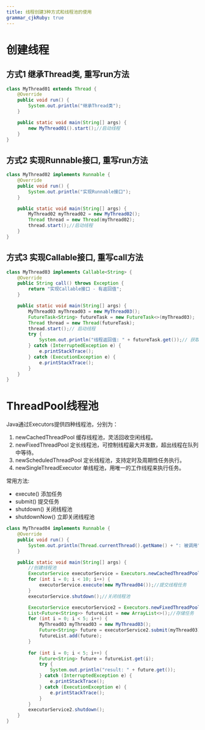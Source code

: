 ```yaml
---
title: 线程创建3种方式和线程池的使用
grammar_cjkRuby: true
---
```


# 创建线程

## 方式1 继承Thread类, 重写run方法

``` java
class MyThread01 extends Thread {
    @Override
    public void run() {
        System.out.println("继承Thread类");
    }

    public static void main(String[] args) {
        new MyThread01().start();//启动线程
    }
}
```

## 方式2 实现Runnable接口, 重写run方法

``` java
class MyThread02 implements Runnable {
    @Override
    public void run() {
        System.out.println("实现Runnable接口");
    }

    public static void main(String[] args) {
        MyThread02 myThread02 = new MyThread02();
        Thread thread = new Thread(myThread02);
        thread.start();//启动线程
    }
}
```

## 方式3 实现Callable接口, 重写call方法

``` java
class MyThread03 implements Callable<String> {
    @Override
    public String call() throws Exception {
        return "实现Callable接口 - 有返回值";
    }

    public static void main(String[] args) {
        MyThread03 myThread03 = new MyThread03();
        FutureTask<String> futureTask = new FutureTask<>(myThread03);
        Thread thread = new Thread(futureTask);
        thread.start();// 启动线程
        try {
            System.out.println("线程返回值: " + futureTask.get());// 获取返回值
        } catch (InterruptedException e) {
            e.printStackTrace();
        } catch (ExecutionException e) {
            e.printStackTrace();
        }
    }
}
```

# ThreadPool线程池

Java通过Executors提供四种线程池，分别为：
    
 1. newCachedThreadPool 缓存线程池，灵活回收空闲线程。
 2. newFixedThreadPool 定长线程池，可控制线程最大并发数，超出线程在队列中等待。
 3. newScheduledThreadPool 定长线程池，支持定时及周期性任务执行。
 4. newSingleThreadExecutor 单线程池，用唯一的工作线程来执行任务。

常用方法:

 - execute() 添加任务 
 - submit() 提交任务 
 - shutdown() 关闭线程池 
 - shutdownNow() 立即关闭线程池

``` java
class MyThread04 implements Runnable {
    @Override
    public void run() {
        System.out.println(Thread.currentThread().getName() + ": 被调用");
    }

    public static void main(String[] args) {
        //创建线程池
        ExecutorService executorService = Executors.newCachedThreadPool();// 缓存线程池
        for (int i = 0; i < 10; i++) {
            executorService.execute(new MyThread04());//提交线程任务
        }
        executorService.shutdown();//关闭线程池

        ExecutorService executorService2 = Executors.newFixedThreadPool(5);// 定长线程池
        List<Future<String>> futureList = new ArrayList<>();//存储任务
        for (int i = 0; i < 5; i++) {
            MyThread03 myThread03 = new MyThread03();
            Future<String> future = executorService2.submit(myThread03);
            futureList.add(future);
        }
        
        for (int i = 0; i < 5; i++) {
            Future<String> future = futureList.get(i);
            try {
                System.out.println("result: " + future.get());
            } catch (InterruptedException e) {
                e.printStackTrace();
            } catch (ExecutionException e) {
                e.printStackTrace();
            }
        }
        executorService2.shutdown();
    }
}
```

